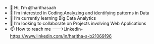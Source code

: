 - 👋 Hi, I’m @harithasaah
- 👀 I’m interested in Coding,Analyzing and identifying patterns in Data
- 🌱 I’m currently learning Big Data Analytics
- 💞️ I’m looking to collaborate on Projects involving Web Applications
- 📫 How to reach me --->Linkedin- https://www.linkedin.com/in/haritha-s-b21069196

<!---
harithasaah/harithasaah is a ✨ special ✨ repository because its `README.md` (this file) appears on your GitHub profile.
You can click the Preview link to take a look at your changes.
--->
